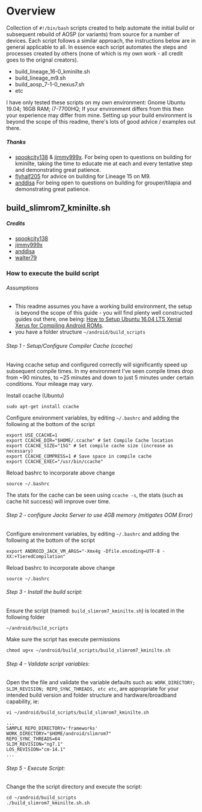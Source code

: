 # Overview
Collection of `#!/bin/bash` scripts created to help automate the initial build or subsequent rebuild of AOSP (or variants) from source for a number of devices. Each script follows a similar approach, the instructions below are in general applicable to all. In essence each script automates the steps and processes created by others (none of which is my own work - all credit goes to the orignal creators). 

* build_lineage_16-0_kminilte.sh
* build_lineage_m9.sh
* build_aosp_7-1-0_nexus7.sh
* etc

I have only tested these scripts on my own environment: Gnome Ubuntu 19.04; 16GB RAM; i7-7700HQ; If your environment differs from this then your experience may differ from mine. Setting up your build environment is beyond the scope of this readme, there's lots of good advice / examples out there.

##### Thanks
- [spookcity138](https://forum.xda-developers.com/member.php?u=7065337) & [jimmy999x](https://forum.xda-developers.com/member.php?u=7341542). For being open to questions on building for kminilte, taking the time to educate me at each and every tentative step and demonstrating great patience.
- [flyhalf205](https://forum.xda-developers.com/member.php?u=3082717) for advice on building for Lineage 15 on M9.
- [anddisa](https://forum.xda-developers.com/member.php?u=2188693) For being open to questions on building for grouper/tilapia and demonstrating great patience.

## build_slimrom7_kminilte.sh

##### Credits
- [spookcity138](https://forum.xda-developers.com/member.php?u=7065337)
- [jimmy999x](https://forum.xda-developers.com/member.php?u=7341542)
- [anddisa](https://forum.xda-developers.com/member.php?u=2188693)
- [walter79](https://forum.xda-developers.com/member.php?u=382340)

### How to execute the build script

###### Assumptions
- This readme assumes you have a working build environment, the setup is beyond the scope of this guide - you will find plenty well constructed guides out there, one being: [How to Setup Ubuntu 16.04 LTS Xenial Xerus for Compiling Android ROMs](https://forum.xda-developers.com/chef-central/android/guide-how-to-setup-ubuntu-16-04-lts-t3363669).
- you have a folder structure `~/android/build_scripts`


###### Step 1 - Setup/Configure Compiler Cache (ccache)
Having ccache setup and configured correctly will significantly speed up subsequent compile times. In my environment I've seen compile times drop from ~90 minutes, to ~25 minutes and down to just 5 minutes under certain conditions. Your mileage may vary.

Install ccache (Ubuntu)
````
sudo apt-get install ccache
````
Configure environment variables, by editing `~/.bashrc` and adding the following at the bottom of the script
````
export USE_CCACHE=1
export CCACHE_DIR="$HOME/.ccache" # Set Compile Cache location
export CCACHE_SIZE="15G" # Set compile cache size (increase as necessary)
export CCACHE_COMPRESS=1 # Save space in compile cache
export CCACHE_EXEC="/usr/bin/ccache"
````
Reload bashrc to incorporate above change
````
source ~/.bashrc
````
The stats for the cache can be seen using `ccache -s`, the stats (such as cache hit success) will improve over time. 


###### Step 2 - configure Jacks Server to use 4GB memory (mitigates OOM Error)

Configure environment variables, by editing `~/.bashrc` and adding the following at the bottom of the script
````
export ANDROID_JACK_VM_ARGS="-Xmx4g -Dfile.encoding=UTF-8 -XX:+TieredCompilation"
````
Reload bashrc to incorporate above change
````
source ~/.bashrc
````

###### Step 3 - Install the build script: 
Ensure the script (named: `build_slimrom7_kminilte.sh`) is located in the following folder
```
~/android/build_scripts
```
Make sure the script has execute permissions
```
chmod ug+x ~/android/build_scripts/build_slimrom7_kminilte.sh
```

###### Step 4 - Validate script variables:
Open the the file and validate the variable defaults such as: `WORK_DIRECTORY; SLIM_REVISION; REPO_SYNC_THREADS, etc etc`, are appropriate for your intended build version and folder structure and hardware/broadband capability, ie: 
```
vi ~/android/build_scripts/build_slimrom7_kminilte.sh

...
SAMPLE_REPO_DIRECTORY='frameworks'
WORK_DIRECTORY="$HOME/android/slimrom7"
REPO_SYNC_THREADS=64
SLIM_REVISION="ng7.1"
LOS_REVISION="cm-14.1"
...
```

###### Step 5 - Execute Script:
Change the the script directory and execute the script:  
```
cd ~/android/build_scripts
./build_slimrom7_kminilte.sh.sh
```
